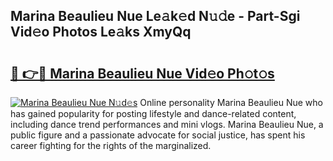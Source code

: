 ## Marina Beaulieu Nue Le𝚊k𝚎d N𝚞𝚍e - Part-Sgi Vid𝚎o Photos Le𝚊ks XmyQq

# <h2><a href="http://fbaj8q.evod.top/?m=Marina+Beaulieu+Nue">🔗 👉🔴 Marina Beaulieu Nue Vid𝚎o Ph𝚘t𝚘s</a></h2>

[![Marina Beaulieu Nue N𝚞d𝚎s](https://i.imgur.com/8V9OHl7.gif)](http://fbaj8q.evod.top/?m=Marina+Beaulieu+Nue)
Online personality Marina Beaulieu Nue who has gained popularity for posting lifestyle and dance-related content, including dance trend performances and mini vlogs. Marina Beaulieu Nue, a public figure and a passionate advocate for social justice, has spent his career fighting for the rights of the marginalized. 

